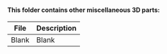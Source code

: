 #### This folder contains other miscellaneous 3D parts:

| File | Description |
|------|-------------|
|Blank | Blank
